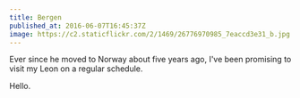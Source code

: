 ```yaml
---
title: Bergen
published_at: 2016-06-07T16:45:37Z
image: https://c2.staticflickr.com/2/1469/26776970985_7eaccd3e31_b.jpg
---
```


Ever since he moved to Norway about five years ago, I've been promising to
visit my Leon on a regular schedule.

Hello.
